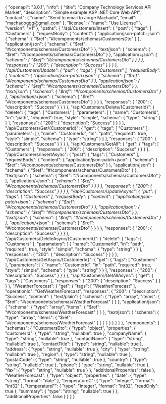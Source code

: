 {
  "openapi": "3.0.1",
  "info": {
    "title": "Company Technology Services API Market",
    "description": "Simple example ASP .NET Core Web API",
    "contact": {
      "name": "Send to email to Jorge Machado",
      "email": "machadoggg@gmail.com"
    },
    "license": {
      "name": "Use License"
    },
    "version": "v1"
  },
  "paths": {
    "/api/Customers/Insert": {
      "post": {
        "tags": [
          "Customers"
        ],
        "requestBody": {
          "content": {
            "application/json-patch+json": {
              "schema": {
                "$ref": "#/components/schemas/CustomersDto"
              }
            },
            "application/json": {
              "schema": {
                "$ref": "#/components/schemas/CustomersDto"
              }
            },
            "text/json": {
              "schema": {
                "$ref": "#/components/schemas/CustomersDto"
              }
            },
            "application/*+json": {
              "schema": {
                "$ref": "#/components/schemas/CustomersDto"
              }
            }
          }
        },
        "responses": {
          "200": {
            "description": "Success"
          }
        }
      }
    },
    "/api/Customers/Update": {
      "put": {
        "tags": [
          "Customers"
        ],
        "requestBody": {
          "content": {
            "application/json-patch+json": {
              "schema": {
                "$ref": "#/components/schemas/CustomersDto"
              }
            },
            "application/json": {
              "schema": {
                "$ref": "#/components/schemas/CustomersDto"
              }
            },
            "text/json": {
              "schema": {
                "$ref": "#/components/schemas/CustomersDto"
              }
            },
            "application/*+json": {
              "schema": {
                "$ref": "#/components/schemas/CustomersDto"
              }
            }
          }
        },
        "responses": {
          "200": {
            "description": "Success"
          }
        }
      }
    },
    "/api/Customers/Delete/{CustomerId}": {
      "delete": {
        "tags": [
          "Customers"
        ],
        "parameters": [
          {
            "name": "CustomerId",
            "in": "path",
            "required": true,
            "style": "simple",
            "schema": {
              "type": "string"
            }
          }
        ],
        "responses": {
          "200": {
            "description": "Success"
          }
        }
      }
    },
    "/api/Customers/Get/{CustomerId}": {
      "get": {
        "tags": [
          "Customers"
        ],
        "parameters": [
          {
            "name": "CustomerId",
            "in": "path",
            "required": true,
            "style": "simple",
            "schema": {
              "type": "string"
            }
          }
        ],
        "responses": {
          "200": {
            "description": "Success"
          }
        }
      }
    },
    "/api/Customers/GetAll": {
      "get": {
        "tags": [
          "Customers"
        ],
        "responses": {
          "200": {
            "description": "Success"
          }
        }
      }
    },
    "/api/Customers/InsertAsync": {
      "post": {
        "tags": [
          "Customers"
        ],
        "requestBody": {
          "content": {
            "application/json-patch+json": {
              "schema": {
                "$ref": "#/components/schemas/CustomersDto"
              }
            },
            "application/json": {
              "schema": {
                "$ref": "#/components/schemas/CustomersDto"
              }
            },
            "text/json": {
              "schema": {
                "$ref": "#/components/schemas/CustomersDto"
              }
            },
            "application/*+json": {
              "schema": {
                "$ref": "#/components/schemas/CustomersDto"
              }
            }
          }
        },
        "responses": {
          "200": {
            "description": "Success"
          }
        }
      }
    },
    "/api/Customers/UpdateAsync": {
      "put": {
        "tags": [
          "Customers"
        ],
        "requestBody": {
          "content": {
            "application/json-patch+json": {
              "schema": {
                "$ref": "#/components/schemas/CustomersDto"
              }
            },
            "application/json": {
              "schema": {
                "$ref": "#/components/schemas/CustomersDto"
              }
            },
            "text/json": {
              "schema": {
                "$ref": "#/components/schemas/CustomersDto"
              }
            },
            "application/*+json": {
              "schema": {
                "$ref": "#/components/schemas/CustomersDto"
              }
            }
          }
        },
        "responses": {
          "200": {
            "description": "Success"
          }
        }
      }
    },
    "/api/Customers/DeleteAsync/{CustomerId}": {
      "delete": {
        "tags": [
          "Customers"
        ],
        "parameters": [
          {
            "name": "CustomerId",
            "in": "path",
            "required": true,
            "style": "simple",
            "schema": {
              "type": "string"
            }
          }
        ],
        "responses": {
          "200": {
            "description": "Success"
          }
        }
      }
    },
    "/api/Customers/GetAsync/{CustomerId}": {
      "get": {
        "tags": [
          "Customers"
        ],
        "parameters": [
          {
            "name": "CustomerId",
            "in": "path",
            "required": true,
            "style": "simple",
            "schema": {
              "type": "string"
            }
          }
        ],
        "responses": {
          "200": {
            "description": "Success"
          }
        }
      }
    },
    "/api/Customers/GetAllAsync": {
      "get": {
        "tags": [
          "Customers"
        ],
        "responses": {
          "200": {
            "description": "Success"
          }
        }
      }
    },
    "/WeatherForecast": {
      "get": {
        "tags": [
          "WeatherForecast"
        ],
        "operationId": "GetWeatherForecast",
        "responses": {
          "200": {
            "description": "Success",
            "content": {
              "text/plain": {
                "schema": {
                  "type": "array",
                  "items": {
                    "$ref": "#/components/schemas/WeatherForecast"
                  }
                }
              },
              "application/json": {
                "schema": {
                  "type": "array",
                  "items": {
                    "$ref": "#/components/schemas/WeatherForecast"
                  }
                }
              },
              "text/json": {
                "schema": {
                  "type": "array",
                  "items": {
                    "$ref": "#/components/schemas/WeatherForecast"
                  }
                }
              }
            }
          }
        }
      }
    }
  },
  "components": {
    "schemas": {
      "CustomersDto": {
        "type": "object",
        "properties": {
          "customerId": {
            "type": "string",
            "nullable": true
          },
          "companyName": {
            "type": "string",
            "nullable": true
          },
          "contactName": {
            "type": "string",
            "nullable": true
          },
          "contactTitle": {
            "type": "string",
            "nullable": true
          },
          "address": {
            "type": "string",
            "nullable": true
          },
          "city": {
            "type": "string",
            "nullable": true
          },
          "region": {
            "type": "string",
            "nullable": true
          },
          "postalCode": {
            "type": "string",
            "nullable": true
          },
          "country": {
            "type": "string",
            "nullable": true
          },
          "phone": {
            "type": "string",
            "nullable": true
          },
          "fax": {
            "type": "string",
            "nullable": true
          }
        },
        "additionalProperties": false
      },
      "WeatherForecast": {
        "type": "object",
        "properties": {
          "date": {
            "type": "string",
            "format": "date"
          },
          "temperatureC": {
            "type": "integer",
            "format": "int32"
          },
          "temperatureF": {
            "type": "integer",
            "format": "int32",
            "readOnly": true
          },
          "summary": {
            "type": "string",
            "nullable": true
          }
        },
        "additionalProperties": false
      }
    }
  }
}
